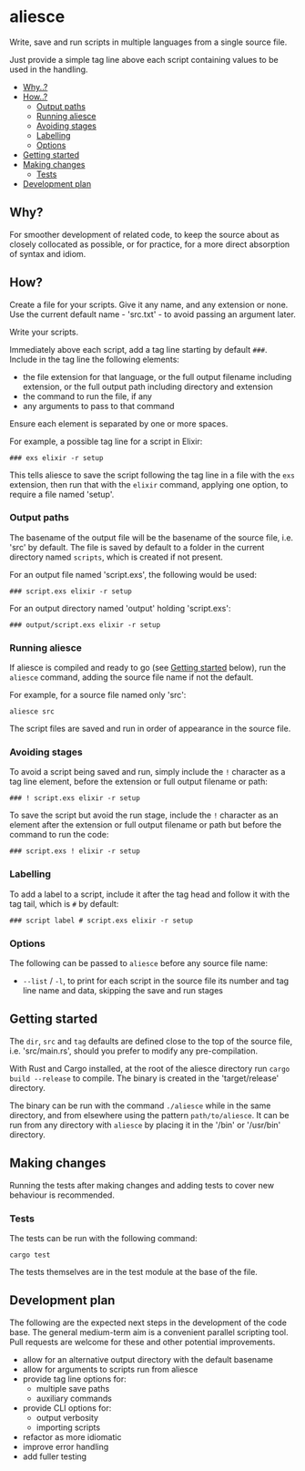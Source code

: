 # aliesce

Write, save and run scripts in multiple languages from a single source file.

Just provide a simple tag line above each script containing values to be used in the handling.

- [Why..?](#why)
- [How..?](#how)
  - [Output paths](#output-paths)
  - [Running aliesce](#running-aliesce)
  - [Avoiding stages](#avoiding-stages)
  - [Labelling](#labelling)
  - [Options](#options)
- [Getting started](#getting-started)
- [Making changes](#making-changes)
  - [Tests](#tests)
- [Development plan](#development-plan)

## Why?

For smoother development of related code, to keep the source about as closely collocated as possible, or for practice, for a more direct absorption of syntax and idiom.

## How?

Create a file for your scripts. Give it any name, and any extension or none. Use the current default name - 'src.txt' - to avoid passing an argument later.

Write your scripts.

Immediately above each script, add a tag line starting by default `###`. Include in the tag line the following elements:

- the file extension for that language, or the full output filename including extension, or the full output path including directory and extension
- the command to run the file, if any
- any arguments to pass to that command

Ensure each element is separated by one or more spaces.

For example, a possible tag line for a script in Elixir:

```
### exs elixir -r setup
```

This tells aliesce to save the script following the tag line in a file with the `exs` extension, then run that with the `elixir` command, applying one option, to require a file named 'setup'.

### Output paths

The basename of the output file will be the basename of the source file, i.e. 'src' by default. The file is saved by default to a folder in the current directory named `scripts`, which is created if not present.

For an output file named 'script.exs', the following would be used:

```
### script.exs elixir -r setup
```

For an output directory named 'output' holding 'script.exs':

```
### output/script.exs elixir -r setup
```

### Running aliesce

If aliesce is compiled and ready to go (see [Getting started](#getting-started) below), run the `aliesce` command, adding the source file name if not the default.

For example, for a source file named only 'src':

```shell
aliesce src
```

The script files are saved and run in order of appearance in the source file.

### Avoiding stages

To avoid a script being saved and run, simply include the `!` character as a tag line element, before the extension or full output filename or path:

```
### ! script.exs elixir -r setup
```

To save the script but avoid the run stage, include the `!` character as an element after the extension or full output filename or path but before the command to run the code:

```
### script.exs ! elixir -r setup
```

### Labelling

To add a label to a script, include it after the tag head and follow it with the tag tail, which is `#` by default:

```
### script label # script.exs elixir -r setup
```

### Options

The following can be passed to `aliesce` before any source file name:

- `--list` / `-l`, to print for each script in the source file its number and tag line name and data, skipping the save and run stages

## Getting started

The `dir`, `src` and `tag` defaults are defined close to the top of the source file, i.e. 'src/main.rs', should you prefer to modify any pre-compilation.

With Rust and Cargo installed, at the root of the aliesce directory run `cargo build --release` to compile. The binary is created in the 'target/release' directory.

The binary can be run with the command `./aliesce` while in the same directory, and from elsewhere using the pattern `path/to/aliesce`. It can be run from any directory with `aliesce` by placing it in the '/bin' or '/usr/bin' directory.

## Making changes

Running the tests after making changes and adding tests to cover new behaviour is recommended.

### Tests

The tests can be run with the following command:

```shell
cargo test
```

The tests themselves are in the test module at the base of the file.

## Development plan

The following are the expected next steps in the development of the code base. The general medium-term aim is a convenient parallel scripting tool. Pull requests are welcome for these and other potential improvements.

- allow for an alternative output directory with the default basename
- allow for arguments to scripts run from aliesce
- provide tag line options for:
  - multiple save paths
  - auxiliary commands
- provide CLI options for:
  - output verbosity
  - importing scripts
- refactor as more idiomatic
- improve error handling
- add fuller testing
